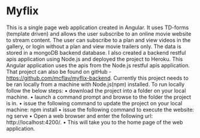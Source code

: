 # Myflix

This is a single page web application created in Angular. It uses TD-forms (template driven) and allows the user subscribe to an online movie website to stream content. The user can subscribe to a plan and view videos in the gallery, or login without a plan and view movie trailers only. The data is stored in a mongoDB backend database. I also created a backend restful apis application using Node.js and deployed the project to Heroku. This Angular application uses the apis from the Node.js restful apis application. That project can also be found on gitHub - https://github.com/mcflav/myflix-backend.
Currently this project needs to be ran locally from a machine with Node.js(npm) installed. To run locally follow the below steps:
•	download the project into a folder on your local machine.
•	launch a command prompt and browse to the folder the project is in.
•	issue the following command to update the project on your local machine: npm install
•	issue the following command to execute the website: ng serve
•	Open a web browser and enter the following url: http://localhost:4200/.
•	This will take you to the home page of the web application.

